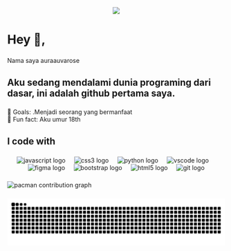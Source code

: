 <div align="center">
  <img height="200" src="https://media0.giphy.com/media/v1.Y2lkPTc5MGI3NjExcjcyeWdhaHJxOThwa2FtY2FkOG83c3M2bXQwNm14NXlibmk3dTRkaSZlcD12MV9pbnRlcm5hbF9naWZfYnlfaWQmY3Q9Zw/PkKzNQjwPy7GvxZbfe/giphy.gif  "  />
</div>

###

<h1 align="left">Hey 👋,</h1>

###

<p align="left">Nama saya auraauvarose</p>

###

<h2 align="left">Aku sedang mendalami dunia programing dari dasar, ini adalah github pertama saya.</h2>

###

<p align="left">🎯 Goals: .Menjadi seorang yang bermanfaat<br>🎲 Fun fact: Aku umur 18th</p>

###

<h2 align="left">I code with</h2>

###

<div align="center">
  <img src="https://cdn.jsdelivr.net/gh/devicons/devicon/icons/javascript/javascript-original.svg" height="40" alt="javascript logo"  />
  <img width="12" />
  <img src="https://cdn.jsdelivr.net/gh/devicons/devicon/icons/css3/css3-original.svg" height="40" alt="css3 logo"  />
  <img width="12" />
  <img src="https://cdn.jsdelivr.net/gh/devicons/devicon/icons/python/python-original.svg" height="40" alt="python logo"  />
  <img width="12" />
  <img src="https://cdn.jsdelivr.net/gh/devicons/devicon/icons/vscode/vscode-original.svg" height="40" alt="vscode logo"  />
  <img width="12" />
  <img src="https://cdn.jsdelivr.net/gh/devicons/devicon/icons/figma/figma-original.svg" height="40" alt="figma logo"  />
  <img width="12" />
  <img src="https://cdn.jsdelivr.net/gh/devicons/devicon/icons/bootstrap/bootstrap-original.svg" height="40" alt="bootstrap logo"  />
  <img width="12" />
  <img src="https://cdn.jsdelivr.net/gh/devicons/devicon/icons/html5/html5-original.svg" height="40" alt="html5 logo"  />
  <img width="12" />
  <img src="https://cdn.jsdelivr.net/gh/devicons/devicon/icons/git/git-original.svg" height="40" alt="git logo"  />
</div>

###

<picture>
  <source media="(prefers-color-scheme: dark)" srcset="https://raw.githubusercontent.com/auraauvarose/auraauvarose/output/pacman-contribution-graph-dark.svg">
  <source media="(prefers-color-scheme: light)" srcset="https://raw.githubusercontent.com/auraauvarose/auraauvarose/output/pacman-contribution-graph.svg">
  <img alt="pacman contribution graph" src="https://raw.githubusercontent.com/auraauvarose/auraauvarose/output/pacman-contribution-graph.svg">
</picture>

###


###

<img src="https://raw.githubusercontent.com/auraauvarose/auraauvarose/output/snake.svg" alt="Snake animation" />

###